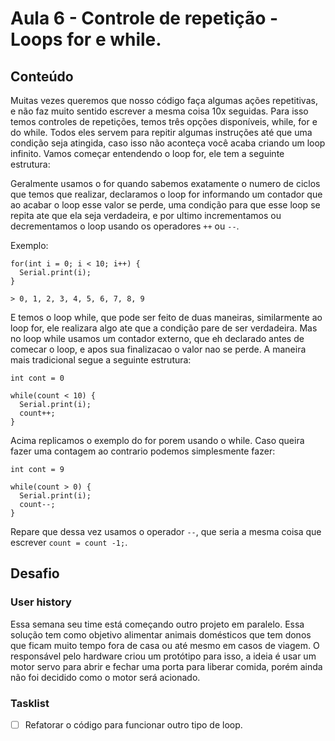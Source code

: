 # Aula 6 - Controle de repetição - Loops for e while.

## Conteúdo

Muitas vezes queremos que nosso código faça algumas ações repetitivas, e não faz muito sentido escrever a mesma coisa 10x seguidas. Para isso temos controles de repetições, temos três opções disponíveis, while, for e do while. Todos eles servem para repitir algumas instruções até que uma condição seja atingida, caso isso não aconteça você acaba criando um loop infinito.
Vamos começar entendendo o loop for, ele tem a seguinte estrutura:

Geralmente usamos o for quando sabemos exatamente o numero de ciclos que temos que realizar, declaramos o loop for informando um contador que ao acabar o loop esse valor se perde, uma condição para que esse loop se repita ate que ela seja verdadeira, e por ultimo incrementamos ou decrementamos o loop usando os operadores `++` ou `--`.

Exemplo:

```
for(int i = 0; i < 10; i++) {
  Serial.print(i);
}

> 0, 1, 2, 3, 4, 5, 6, 7, 8, 9
```

E temos o loop while, que pode ser feito de duas maneiras, similarmente ao loop for, ele realizara algo ate que a condição pare de ser verdadeira. Mas no loop while usamos um contador externo, que eh declarado antes de comecar o loop, e apos sua finalizacao o valor nao se perde. A maneira mais tradicional segue a seguinte estrutura:

```
int cont = 0

while(count < 10) {
  Serial.print(i);
  count++;
}
```

Acima replicamos o exemplo do for porem usando o while. Caso queira fazer uma contagem ao contrario podemos simplesmente fazer:

```
int cont = 9

while(count > 0) {
  Serial.print(i);
  count--;
}
```

Repare que dessa vez usamos o operador `--`, que seria a mesma coisa que escrever `count = count -1;`.

## Desafio

### User history

Essa semana seu time está começando outro projeto em paralelo. Essa solução tem como objetivo alimentar animais domésticos que tem donos que ficam muito tempo fora de casa ou até mesmo em casos de viagem. O responsável pelo hardware criou um protótipo para isso, a ideia é usar um motor servo para abrir e fechar uma porta para liberar comida, porém ainda não foi decidido como o motor será acionado.


### Tasklist

* [ ] Refatorar o código para funcionar outro tipo de loop.
